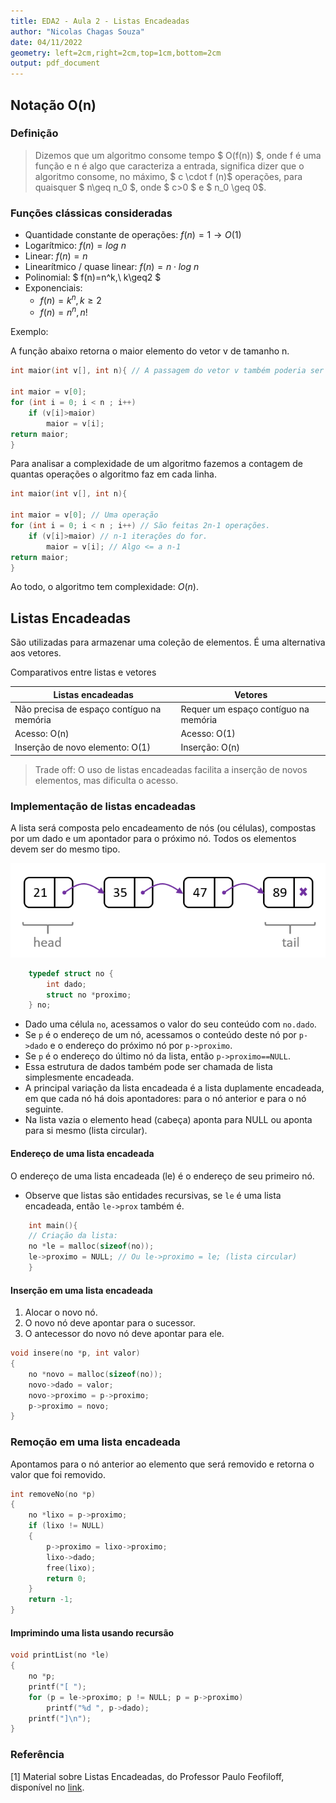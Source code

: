 ```yaml
---
title: EDA2 - Aula 2 - Listas Encadeadas
author: "Nicolas Chagas Souza"
date: 04/11/2022
geometry: left=2cm,right=2cm,top=1cm,bottom=2cm
output: pdf_document
---
```


## Notação O(n)

### Definição

> Dizemos que um algoritmo consome tempo $ O(f(n)) $, onde f é uma função e n é algo que caracteriza a entrada, significa dizer que o algoritmo consome, no máximo, $ c \cdot f (n)$ operações, para quaisquer $ n\geq n_0 $, onde $ c>0 $ e $ n_0 \geq 0$.

### Funções clássicas consideradas

- Quantidade constante de operações: $f(n) = 1 \rightarrow O(1)$
- Logarítmico: $f(n) = log\ n$
- Linear: $f(n) = n$
- Linearítmico / quase linear: $f(n) = n \cdot log\ n$
- Polinomial: $ f(n)=n^k,\ k\geq2 $
- Exponenciais:
  - $f(n)=k^n , k \geq 2$
  - $f(n)=n^n, n!$

Exemplo:

A função abaixo retorna o maior elemento do vetor v de tamanho n.

```c
int maior(int v[], int n){ // A passagem do vetor v também poderia ser feita como int *v. 

int maior = v[0];
for (int i = 0; i < n ; i++)
    if (v[i]>maior)
        maior = v[i];
return maior;
}
```

Para analisar a complexidade de um algoritmo fazemos a contagem de quantas operações o algoritmo faz em cada linha.

```c
int maior(int v[], int n){

int maior = v[0]; // Uma operação
for (int i = 0; i < n ; i++) // São feitas 2n-1 operações.
    if (v[i]>maior) // n-1 iterações do for.
        maior = v[i]; // Algo <= a n-1
return maior; 
}
```

Ao todo, o algoritmo tem complexidade: $O(n)$.

## Listas Encadeadas

São utilizadas para armazenar uma coleção de elementos. É uma alternativa aos vetores.

Comparativos entre listas e vetores

| Listas encadeadas | Vetores |
| - | - |
| Não precisa de espaço contíguo na memória | Requer um espaço contíguo na memória |
| Acesso: O(n) |  Acesso: O(1) |
| Inserção de novo elemento: O(1) | Inserção: O(n) |

> Trade off: O uso de listas encadeadas facilita a inserção de novos elementos, mas dificulta o acesso.

### Implementação de listas encadeadas

A lista será composta pelo encadeamento de nós (ou células), compostas por um dado e um apontador para o próximo nó. Todos os elementos devem ser do mesmo tipo.

![](/assets/listas_encadeadas_16_59_54.png)

```c
    typedef struct no {
        int dado;
        struct no *proximo;
    } no;
```

- Dado uma célula `no`, acessamos o valor do seu conteúdo com `no.dado`.
- Se `p` é o endereço de um nó, acessamos o conteúdo deste nó por `p->dado` e o endereço do próximo nó por `p->proximo`.  
- Se `p` é o endereço do último nó da lista, então `p->proximo==NULL`.
- Essa estrutura de dados também pode ser chamada de lista simplesmente encadeada.
- A principal variação da lista encadeada é a lista duplamente encadeada, em que cada nó há dois apontadores: para o nó anterior e para o nó seguinte.
- Na lista vazia o elemento head (cabeça) aponta para NULL ou aponta para si mesmo (lista circular).

#### Endereço de uma lista encadeada

O endereço de uma lista encadeada (le) é o endereço de seu primeiro nó.

- Observe que listas são entidades recursivas, se `le` é uma lista encadeada, então `le->prox` também é.

```c
    int main(){
    // Criação da lista:
    no *le = malloc(sizeof(no)); 
    le->proximo = NULL; // Ou le->proximo = le; (lista circular)
    }
```

#### Inserção em uma lista encadeada

1. Alocar o novo nó.
2. O novo nó deve apontar para o sucessor.
3. O antecessor do novo nó deve apontar para ele.

```c
void insere(no *p, int valor)
{
    no *novo = malloc(sizeof(no));
    novo->dado = valor;
    novo->proximo = p->proximo;
    p->proximo = novo;
}
```

### Remoção em uma lista encadeada

Apontamos para o nó anterior ao elemento que será removido e retorna o valor que foi removido.

```c
int removeNo(no *p)
{
    no *lixo = p->proximo;
    if (lixo != NULL)
    {
        p->proximo = lixo->proximo;
        lixo->dado;
        free(lixo);
        return 0;
    }
    return -1;
}

```

#### Imprimindo uma lista usando recursão

```c
void printList(no *le)
{
    no *p;
    printf("[ ");
    for (p = le->proximo; p != NULL; p = p->proximo)
        printf("%d ", p->dado);
    printf("]\n");
}
```

### Referência

[1] Material sobre Listas Encadeadas, do Professor Paulo Feofiloff, disponível no [link](https://www.ime.usp.br/~pf/algoritmos/aulas/lista.html).
